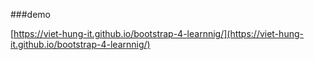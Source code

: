 ###demo 

[https://viet-hung-it.github.io/bootstrap-4-learnnig/](https://viet-hung-it.github.io/bootstrap-4-learnnig/)